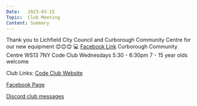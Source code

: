 ```yaml
---
Date:   2023-03-15
Topic:  Club Meeting
Content: Summary
---
```

Thank you to Lichfield City Council and Curborough Community Centre for our new equipment 😊😊😊 💻
[Facebook Link](https://www.facebook.com/720665616418529/posts/719794693172288)
Curborough Community Centre
WS13 7NY
Code Club
Wednesdays 5:30 - 6:30pm
7 - 15 year olds welcome

Club Links:
[Code Club Website](https://lichfield-code-club.github.io/)

[Facebook Page](https://www.facebook.com/LichfieldCoders)

[Discord club messages](https://discord.gg/szz6xGK)
